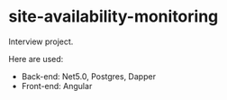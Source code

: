 # site-availability-monitoring

Interview project.

Here are used:

- Back-end: Net5.0, Postgres, Dapper
- Front-end: Angular
